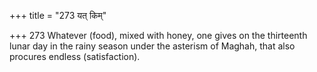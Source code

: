 +++
title = "273 यत् किम्"

+++
273	Whatever (food), mixed with honey, one gives on the thirteenth lunar day in the rainy season under the asterism of Maghah, that also procures endless (satisfaction).